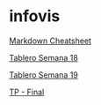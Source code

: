 # infovis
[Markdown Cheatsheet](https://github.com/adam-p/markdown-here/wiki/Markdown-Cheatsheet)

[Tablero Semana 18](https://fcirigliano.github.io/infovis/semana18.html)

[Tablero Semana 19](https://fcirigliano.github.io/infovis/semana19.html)

[TP - Final](https://fcirigliano.github.io/infovis/tpfinal.html)

